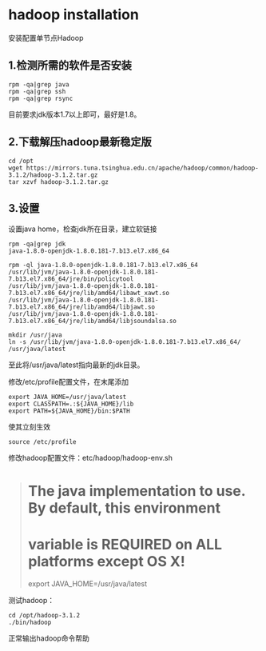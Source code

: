 # hadoop installation
安装配置单节点Hadoop
## 1.检测所需的软件是否安装
```
rpm -qa|grep java
rpm -qa|grep ssh
rpm -qa|grep rsync
```
目前要求jdk版本1.7以上即可，最好是1.8。

## 2.下载解压hadoop最新稳定版
```
cd /opt
wget https://mirrors.tuna.tsinghua.edu.cn/apache/hadoop/common/hadoop-3.1.2/hadoop-3.1.2.tar.gz
tar xzvf hadoop-3.1.2.tar.gz
```
## 3.设置
设置java home，检查jdk所在目录，建立软链接
```
rpm -qa|grep jdk
java-1.8.0-openjdk-1.8.0.181-7.b13.el7.x86_64

rpm -ql java-1.8.0-openjdk-1.8.0.181-7.b13.el7.x86_64
/usr/lib/jvm/java-1.8.0-openjdk-1.8.0.181-7.b13.el7.x86_64/jre/bin/policytool
/usr/lib/jvm/java-1.8.0-openjdk-1.8.0.181-7.b13.el7.x86_64/jre/lib/amd64/libawt_xawt.so
/usr/lib/jvm/java-1.8.0-openjdk-1.8.0.181-7.b13.el7.x86_64/jre/lib/amd64/libjawt.so
/usr/lib/jvm/java-1.8.0-openjdk-1.8.0.181-7.b13.el7.x86_64/jre/lib/amd64/libjsoundalsa.so

mkdir /usr/java
ln -s /usr/lib/jvm/java-1.8.0-openjdk-1.8.0.181-7.b13.el7.x86_64/ /usr/java/latest
```
至此将/usr/java/latest指向最新的jdk目录。

修改/etc/profile配置文件，在末尾添加
```
export JAVA_HOME=/usr/java/latest
export CLASSPATH=.:${JAVA_HOME}/lib
export PATH=${JAVA_HOME}/bin:$PATH
```
使其立刻生效
```
source /etc/profile
```

修改hadoop配置文件：etc/hadoop/hadoop-env.sh
>
>  # The java implementation to use. By default, this environment
>  # variable is REQUIRED on ALL platforms except OS X!
>  export JAVA_HOME=/usr/java/latest

测试hadoop：
```
cd /opt/hadoop-3.1.2
./bin/hadoop
```
正常输出hadoop命令帮助

